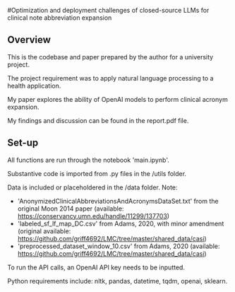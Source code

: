 #Optimization and deployment challenges of closed-source LLMs for clinical note abbreviation expansion

## Overview

This is the codebase and paper prepared by the author for a university project.

The project requirement was to apply natural language processing to a health application.

My paper explores the ability of OpenAI models to perform clinical acronym expansion.

My findings and discussion can be found in the report.pdf file.

## Set-up

All functions are run through the notebook 'main.ipynb'.

Substantive code is imported from .py files in the /utils folder.

Data is included or placeholdered in the /data folder. Note:
- 'AnonymizedClinicalAbbreviationsAndAcronymsDataSet.txt' from the original Moon 2014 paper (available: https://conservancy.umn.edu/handle/11299/137703)
- 'labeled_sf_lf_map_DC.csv' from Adams, 2020, with minor amendment (original available: https://github.com/griff4692/LMC/tree/master/shared_data/casi)
- 'preprocessed_dataset_window_10.csv' from Adams, 2020 (available: https://github.com/griff4692/LMC/tree/master/shared_data/casi)

To run the API calls, an OpenAI API key needs to be inputted.

Python requirements include: nltk, pandas, datetime, tqdm, openai, sklearn.
